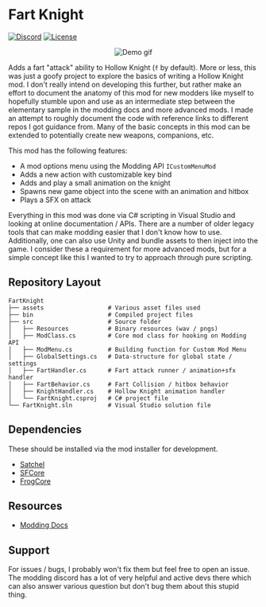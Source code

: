# Fart Knight

[![Discord](https://img.shields.io/discord/879125729936298015.svg?logo=discord&logoColor=white&logoWidth=20&labelColor=7289DA&label=Discord&color=17cf48)](https://discord.gg/F6Y5TeFQ8j) [![License](https://img.shields.io/badge/license-MIT-green)](./LICENSE)

<p align="center">
  <img src="https://github.com/AbsoluteStratos/FartKnight/blob/main/assets/demo.gif" alt="Demo gif"/>
</p>

Adds a fart "attack" ability to Hollow Knight (`f` by default).
More or less, this was just a goofy project to explore the basics of writing a Hollow Knight mod.
I don't really intend on developing this further, but rather make an effort to document the anatomy of this mod for new modders like myself to hopefully stumble upon and use as an intermediate step between the elementary sample in the modding docs and more advanced mods.
I made an attempt to roughly document the code with reference links to different repos I got guidance from.
Many of the basic concepts in this mod can be extended to potentially create new weapons, companions, etc.

This mod has the following features:

- A mod options menu using the Modding API `ICustomMenuMod`
- Adds a new action with customizable key bind
- Adds and play a small animation on the knight
- Spawns new game object into the scene with an animation and hitbox
- Plays a SFX on attack

Everything in this mod was done via C# scripting in Visual Studio and looking at online documentation / APIs.
There are a number of older legacy tools that can make modding easier that I don't know how to use.
Additionally, one can also use Unity and bundle assets to then inject into the game.
I consider these a requirement for more advanced mods, but for a simple concept like this I wanted to try to approach through pure scripting.

## Repository Layout

```
FartKnight
├── assets                  # Various asset files used
├── bin                     # Compiled project files
├── src                     # Source folder
│   ├── Resources           # Binary resources (wav / pngs)
│   ├── ModClass.cs         # Core mod class for hooking on Modding API
│   ├── ModMenu.cs          # Building function for Custom Mod Menu
│   ├── GlobalSettings.cs   # Data-structure for global state / settings
│   ├── FartHandler.cs      # Fart attack runner / animation+sfx handler
│   ├── FartBehavior.cs     # Fart Collision / hitbox behavior
│   ├── KnightHandler.cs    # Hollow Knight animation handler
│   └── FartKnight.csproj   # C# project file
└── FartKnight.sln          # Visual Studio solution file
```

## Dependencies

These should be installed via the mod installer for development.

- [Satchel](https://github.com/PrashantMohta/Satchel)
- [SFCore](https://github.com/SFGrenade/SFCore)
- [FrogCore](https://github.com/RedFrog6002/FrogCore/)

## Resources

- [Modding Docs](https://prashantmohta.github.io/ModdingDocs/)

## Support

For issues / bugs, I probably won't fix them but feel free to open an issue.
The modding discord has a lot of very helpful and active devs there which can also answer various question but don't bug them about this stupid thing.
